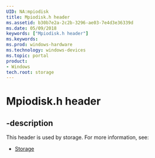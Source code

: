 ```yaml
---
UID: NA:mpiodisk
title: Mpiodisk.h header
ms.assetid: b30b7e2a-2c2b-3296-ae03-7e4d3e36339d
ms.date: 05/09/2018
keywords: ["Mpiodisk.h header"]
ms.keywords: 
ms.prod: windows-hardware
ms.technology: windows-devices
ms.topic: portal
product:
- Windows
tech.root: storage
---
```


# Mpiodisk.h header


## -description


This header is used by storage. For more information, see:

- [Storage](../_storage/index.md)

